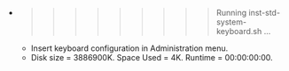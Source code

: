 * >>>>>>>>> Running inst-std-system-keyboard.sh ...
  * Insert keyboard configuration in Administration menu.
  * Disk size = 3886900K. Space Used = 4K. Runtime = 00:00:00:00.
